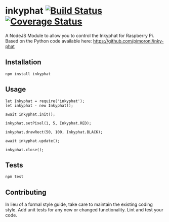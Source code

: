 # inkyphat [![Build Status](https://travis-ci.org/pbertie/inkyphat-node.svg?branch=master)](https://travis-ci.org/pbertie/inkyphat-node) [![Coverage Status](https://coveralls.io/repos/github/pbertie/inkyphat-node/badge.svg?branch=master)](https://coveralls.io/github/pbertie/inkyphat-node?branch=master)

A NodeJS Module to allow you to control the Inkyphat for Raspberry Pi. Based on the Python code available here: https://github.com/pimoroni/inky-phat

## Installation

  `npm install inkyphat`

## Usage

    let Inkyphat = require('inkyphat');
    let inkyphat - new Inkyphat();

    await inkyphat.init();
    
    inkyphat.setPixel(1, 5, Inkyphat.RED);
    
    inkyphat.drawRect(50, 100, Inkyphat.BLACK);
    
    await inkyphat.update();
    
    inkyphat.close();


## Tests

  `npm test`

## Contributing

In lieu of a formal style guide, take care to maintain the existing coding style. Add unit tests for any new or changed functionality. Lint and test your code.
